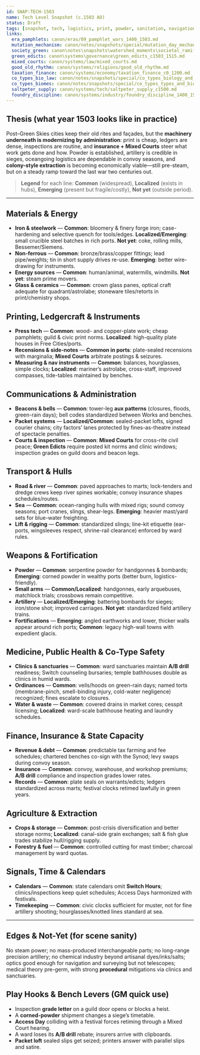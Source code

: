 ```yaml
---
id: SNAP:TECH-1503
name: Tech Level Snapshot (c.1503 AO)
status: Draft
tags: [snapshot, tech, logistics, print, powder, sanitation, navigation, administration]
links:
  era_pamphlets: canon/eras/09_pamphlet_wars_1400_1503.md
  mutation_mechanism: canon/notes/snapshots/special/mutation_day_mechanism.md
  society_green: canon\notes\snapshots\watershed_moments\societal_ramifications_green_skies_c1503_1530.md
  green_edicts: canon\systems\governance\green_edicts_c1503_1515.md
  mixed_courts: canon/systems/law/mixed_courts.md
  good_old_rhythm: canon/systems/religions/good_old_rhythm.md
  taxation_finance: canon/systems/economy/taxation_finance_c0_1200.md
  co_types_bio_law: canon/notes/snapshots/special/co_types_biology_and_law.md
  co_types_biomes: canon/notes/snapshots/special/co_types_types_and_biomes.md
  saltpeter_supply: canon/systems/tech/saltpeter_supply_c1500.md
  foundry_discipline: canon/systems/industry/foundry_discipline_1400_1550.md
---
```


## Thesis (what year 1503 looks like in practice)
Post–Green Skies cities keep their old rites and façades, but the **machinery underneath is modernizing by administration**: print is cheap, ledgers are dense, inspections are routine, and **insurance + Mixed Courts** steer what work gets done and how. Powder is established, artillery is credible in sieges, oceangoing logistics are dependable in convoy seasons, and **colony-style extraction** is becoming economically viable—still pre-steam, but on a steady ramp toward the last war two centuries out.

> **Legend** for each line: **Common** (widespread), **Localized** (exists in hubs), **Emerging** (present but fragile/costly), **Not yet** (outside period).

---

## Materials & Energy
- **Iron & steelwork** — **Common**: bloomery & finery forge iron; case-hardening and selective quench for tools/edges. **Localized/Emerging**: small crucible steel batches in rich ports. **Not yet**: coke, rolling mills, Bessemer/Siemens.
- **Non-ferrous** — **Common**: bronze/brass/copper fittings; lead pipe/weights; tin in short supply drives re-use. **Emerging**: better wire-drawing for instruments.
- **Energy sources** — **Common**: human/animal, watermills, windmills. **Not yet**: steam prime movers.
- **Glass & ceramics** — **Common**: crown glass panes, optical craft adequate for quadrant/astrolabe; stoneware tiles/retorts in print/chemistry shops.

## Printing, Ledgercraft & Instruments
- **Press tech** — **Common**: wood- and copper-plate work; cheap pamphlets; guild & civic print norms. **Localized**: high-quality plate houses in Free Cities/ports.
- **Recensions & side-notes** — **Common in ports**: plate-sealed recensions with marginalia; **Mixed Courts** arbitrate postings & seizures.
- **Measuring & nav instruments** — **Common**: balances, hourglasses, simple clocks; **Localized**: mariner’s astrolabe, cross-staff, improved compasses, tide-tables maintained by benches.

## Communications & Administration
- **Beacons & bells** — **Common**: tower-leg **aux patterns** (closures, floods, green-rain days); bell codes standardized between Works and benches.
- **Packet systems** — **Localized/Common**: sealed-packet lofts, signed courier chains; city factors’ lanes protected by fines-as-theatre instead of spectacle penalties.
- **Courts & inspection** — **Common**: **Mixed Courts** for cross-rite civil peace; **Green Edicts** require posted kit norms and clinic windows; inspection grades on guild doors and beacon legs.

## Transport & Hulls
- **Road & river** — **Common**: paved approaches to marts; lock-tenders and dredge crews keep river spines workable; convoy insurance shapes schedules/routes.
- **Sea** — **Common**: ocean-ranging hulls with mixed rigs; sound convoy seasons; port cranes, slings, shear-legs. **Emerging**: heavier mast/yard sets for blue-water freighting.
- **Lift & rigging** — **Common**: standardized slings; line-kit etiquette (ear-ports, wingsleeves respect, shrine-rail clearance) enforced by ward rules.

## Weapons & Fortification
- **Powder** — **Common**: serpentine powder for handgonnes & bombards; **Emerging**: corned powder in wealthy ports (better burn, logistics-friendly).  
- **Small arms** — **Common/Localized**: handgonnes, early arquebuses, matchlock trials; crossbows remain competitive.  
- **Artillery** — **Localized/Emerging**: battering bombards for sieges; iron/stone shot; improved carriages. **Not yet**: standardized field artillery trains.  
- **Fortifications** — **Emerging**: angled earthworks and lower, thicker walls appear around rich ports; **Common**: legacy high-wall towns with expedient glacis.

## Medicine, Public Health & Co-Type Safety
- **Clinics & sanctuaries** — **Common**: ward sanctuaries maintain **A/B drill** readiness; Switch counseling bursaries; temple bathhouses double as clinics in humid wards.  
- **Ordinances** — **Common**: veils/hoods on green-rain days; named torts (membrane-pinch, smell-binding injury, cold-water negligence) recognized; fines escalate to closures.  
- **Water & waste** — **Common**: covered drains in market cores; cesspit licensing; **Localized**: ward-scale bathhouse heating and laundry schedules.

## Finance, Insurance & State Capacity
- **Revenue & debt** — **Common**: predictable tax farming and fee schedules; chartered benches co-sign with the Synod; levy swaps during convoy season.  
- **Insurance** — **Common**: convoy, warehouse, and workshop premiums; **A/B drill** compliance and inspection grades lower rates.  
- **Records** — **Common**: plate seals on warrants/edicts; ledgers standardized across marts; festival clocks retimed lawfully in green years.

## Agriculture & Extraction
- **Crops & storage** — **Common**: post-crisis diversification and better storage norms; **Localized**: canal-side grain exchanges; salt & fish glue trades stabilize hull/rigging supply.  
- **Forestry & fuel** — **Common**: controlled cutting for mast timber; charcoal management by ward quotas.

## Signals, Time & Calendars
- **Calendars** — **Common**: state calendars omit **Switch Hours**; clinics/inspections keep quiet schedules; Access Days harmonized with festivals.  
- **Timekeeping** — **Common**: civic clocks sufficient for muster, not for fine artillery shooting; hourglasses/knotted lines standard at sea.

---

## Edges & Not-Yet (for scene sanity)
No steam power; no mass-produced interchangeable parts; no long-range precision artillery; no chemical industry beyond artisanal dyes/inks/salts; optics good enough for navigation and surveying but not telescopes; medical theory pre-germ, with strong **procedural** mitigations via clinics and sanctuaries.

## Play Hooks & Bench Levers (GM quick use)
- Inspection **grade letter** on a guild door opens or blocks a heist.  
- A **corned-powder** shipment changes a siege’s timetable.  
- **Access Day** colliding with a festival forces retiming through a Mixed Court hearing.  
- A ward loses its **A/B drill** rebate; insurers arrive with clipboards.  
- **Packet loft** sealed slips get seized; printers answer with parallel slips and satire.

